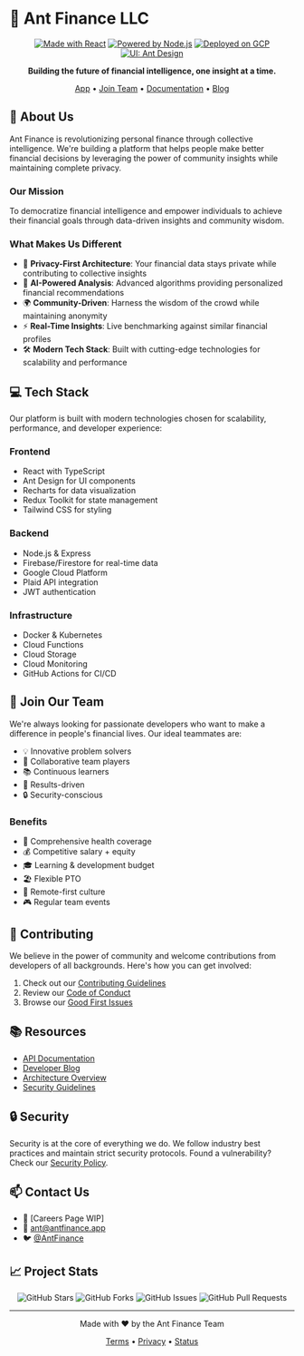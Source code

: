 # 🐜 Ant Finance LLC

<div align="center">

[![Made with React](https://img.shields.io/badge/Made_with-React-61DAFB.svg?logo=react&logoColor=white)](https://reactjs.org)
[![Powered by Node.js](https://img.shields.io/badge/Powered_by-Node.js-339933.svg?logo=node.js&logoColor=white)](https://nodejs.org)
[![Deployed on GCP](https://img.shields.io/badge/Deployed_on-GCP-4285F4.svg?logo=google-cloud&logoColor=white)](https://cloud.google.com)
[![UI: Ant Design](https://img.shields.io/badge/UI-Ant_Design-0170FE.svg?logo=ant-design&logoColor=white)](https://ant.design)

**Building the future of financial intelligence, one insight at a time.**

[App](https://antfinance.app) • [Join Team](https://antfinance.app/careers) • [Documentation](https://docs.antfinance.app) • [Blog](https://blog.antfinance.app)

</div>

## 🚀 About Us

Ant Finance is revolutionizing personal finance through collective intelligence. We're building a platform that helps people make better financial decisions by leveraging the power of community insights while maintaining complete privacy.

### Our Mission

To democratize financial intelligence and empower individuals to achieve their financial goals through data-driven insights and community wisdom.

### What Makes Us Different

- 🔐 **Privacy-First Architecture**: Your financial data stays private while contributing to collective insights
- 🧠 **AI-Powered Analysis**: Advanced algorithms providing personalized financial recommendations
- 🌍 **Community-Driven**: Harness the wisdom of the crowd while maintaining anonymity
- ⚡ **Real-Time Insights**: Live benchmarking against similar financial profiles
- 🛠️ **Modern Tech Stack**: Built with cutting-edge technologies for scalability and performance

## 💻 Tech Stack

Our platform is built with modern technologies chosen for scalability, performance, and developer experience:

### Frontend
- React with TypeScript
- Ant Design for UI components
- Recharts for data visualization
- Redux Toolkit for state management
- Tailwind CSS for styling

### Backend
- Node.js & Express
- Firebase/Firestore for real-time data
- Google Cloud Platform
- Plaid API integration
- JWT authentication

### Infrastructure
- Docker & Kubernetes
- Cloud Functions
- Cloud Storage
- Cloud Monitoring
- GitHub Actions for CI/CD

## 🌟 Join Our Team

We're always looking for passionate developers who want to make a difference in people's financial lives. Our ideal teammates are:

- 💡 Innovative problem solvers
- 🤝 Collaborative team players
- 📚 Continuous learners
- 🎯 Results-driven
- 🔒 Security-conscious

### Benefits

- 🏥 Comprehensive health coverage
- 💰 Competitive salary + equity
- 🎓 Learning & development budget
- 🏖️ Flexible PTO
- 🏡 Remote-first culture
- 🎮 Regular team events

## 🤝 Contributing

We believe in the power of community and welcome contributions from developers of all backgrounds. Here's how you can get involved:

1. Check out our [Contributing Guidelines](CONTRIBUTING.md)
2. Review our [Code of Conduct](CODE_OF_CONDUCT.md)
3. Browse our [Good First Issues](https://github.com/antfinance/antfinance/labels/good%20first%20issue)

## 📚 Resources

- [API Documentation](https://docs.antfinance.app/api)
- [Developer Blog](https://blog.antfinance.app)
- [Architecture Overview](https://docs.antfinance.app/architecture)
- [Security Guidelines](https://docs.antfinance.app/security)

## 🔒 Security

Security is at the core of everything we do. We follow industry best practices and maintain strict security protocols. Found a vulnerability? Check our [Security Policy](SECURITY.md).

## 📫 Contact Us

- 💼 [Careers Page WIP]
- 📧 [ant@antfinance.app](mailto:ant@antfinance.app)
- 🐦 [@AntFinance](https://twitter.com/AntFinanceApp)

## 📈 Project Stats

<div align="center">

![GitHub Stars](https://img.shields.io/github/stars/antfinance/antfinance?style=social)
![GitHub Forks](https://img.shields.io/github/forks/antfinance/antfinance?style=social)
![GitHub Issues](https://img.shields.io/github/issues/antfinance/antfinance)
![GitHub Pull Requests](https://img.shields.io/github/issues-pr/antfinance/antfinance)

</div>

---

<div align="center">

Made with ❤️ by the Ant Finance Team

[Terms](https://antfinance.app/terms) • [Privacy](https://antfinance.app/privacy) • [Status](https://status.antfinance.app)

</div>
